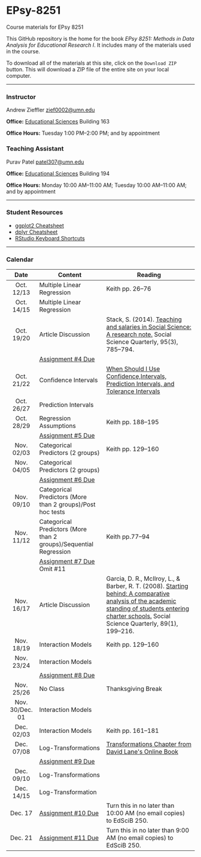 EPsy-8251
=========

Course materials for EPsy 8251

This GitHub repository is the home for the book _EPsy 8251: Methods in Data Analysis for Educational Research I_. It includes many of the materials used in the course.

To download all of the materials at this site, click on the `Download ZIP` button. This will download a ZIP file of the entire site on your local computer. 


---


### Instructor

Andrew Zieffler [zief0002@umn.edu](mailto://zief0002@umn.edu)

**Office:** [Educational Sciences](https://www.google.com/maps/place/Education+Sciences+Building/@44.9784043,-93.2394586,15z/data=!4m2!3m1!1s0x0:0x45656dac481b9150) Building 163**Office Hours:** Tuesday 1:00 PM–2:00 PM; and by appointment
### Teaching Assistant

Purav Patel [patel307@umn.edu](mailto://patel307@umn.edu)

**Office:** [Educational Sciences](https://www.google.com/maps/place/Education+Sciences+Building/@44.9784043,-93.2394586,15z/data=!4m2!3m1!1s0x0:0x45656dac481b9150) Building 194**Office Hours:** Monday 10:00 AM–11:00 AM; Tuesday 10:00 AM–11:00 AM; and by appointment
---

### Student Resources

- [ggplot2 Cheatsheet](https://www.rstudio.com/wp-content/uploads/2015/08/ggplot2-cheatsheet.pdf)
- [dplyr Cheatsheet](https://www.rstudio.com/wp-content/uploads/2015/02/data-wrangling-cheatsheet.pdf)
- [RStudio Keyboard Shortcuts](https://support.rstudio.com/hc/en-us/articles/200711853-Keyboard-Shortcuts)---
### Calendar
|    Date    | Content                         | Reading                                                                                                               |
|:----------:|---------------------------------|-----------------------------------------------------------------------------------------------------------------------|
| Oct. 12/13 |    Multiple Linear Regression   | Keith pp. 26&ndash;76                                                                                                       |
| Oct. 14/15 | Multiple Linear Regression      |                                                                                                                       |
| Oct. 19/20 | Article Discussion              | Stack, S. (2014). [Teaching and salaries in Social Science: A research note.](http://onlinelibrary.wiley.com.ezp3.lib.umn.edu/doi/10.1111/ssqu.12087/epdf) Social Science Quarterly, 95(3), 785–794. |
|            | [Assignment #4 Due](https://github.com/zief0002/EPsy-8251/blob/master/assigments/Assignment-04-introduction-to-multiple-regression.pdf)               |                                                                                                                       |
| Oct. 21/22 | Confidence Intervals       | [When Should I Use Confidence,Intervals, Prediction Intervals, and Tolerance Intervals](http://blog.minitab.com/blog/adventures-in-statistics/when-should-i-use-confidence-intervals-prediction-intervals-and-tolerance-intervals)                                 |
| Oct. 26/27 | Prediction Intervals       |                                                                                                                       |
| Oct. 28/29 | Regression Assumptions     | Keith pp. 188&ndash;195                                                                                                     |
|            | [Assignment #5 Due](https://github.com/zief0002/EPsy-8251/blob/master/assigments/Assignment-05-Confidence-and-Prediction-Intervals.pdf)          |                                                                                                                       
| Nov. 02/03 | Categorical Predictors (2 groups)           | Keith pp. 129&ndash;160                                                                                                                                                                                    |
| Nov. 04/05 | Categorical Predictors (2 groups)           |                                                                                                                                                                                                      |
|            | [Assignment #6 Due](https://github.com/zief0002/EPsy-8251/blob/master/assigments/Assignment-06-Regression-Assumptions.pdf)                            |                                                                                                                                                                                                      |
| Nov. 09/10 | Categorical Predictors (More than 2 groups)/Post hoc tests  |                                                                                                                                                                                                      |
| Nov. 11/12 | Categorical Predictors (More than 2 groups)/Sequential Regression                             |                                                                                                                                                                                                      Keith pp.77&ndash;94
|            | [Assignment #7 Due](https://github.com/zief0002/EPsy-8251/blob/master/assigments/Assignment-07-ANCOVA.pdf) <br />Omit #11                          |                                                                                                                                                                                                      |
| Nov. 16/17 | Article Discussion                          | Garcia, D. R., McIlroy, L., &amp; Barber, R. T. (2008). [Starting behind: A comparative analysis of the academic standing of students entering charter schools.](http://login.ezproxy.lib.umn.edu/login?url=http://search.ebscohost.com/login.aspx?direct=true&AuthType=ip,uid&db=a2h&AN=28520849&site=ehost-live) Social Science Quarterly, 89(1), 199&ndash;216. |
| Nov. 18/19 | Interaction Models                          | Keith pp. 129&ndash;160                                                                                                                                                                                                                                                                                                                                                                                        |
| Nov. 23/24 | Interaction Models                          |   
|            | [Assignment #8 Due](https://github.com/zief0002/EPsy-8251/blob/master/assigments/Assignment-08-ANCOVA-II.pdf)                           |                                                                                                                                                                                                    |
| Nov. 25/26 | No Class               | Thanksgiving Break                                                                                                                                                                                                     |
| Nov. 30/Dec. 01 | Interaction Models                          |                                                                                                                                                                                                      |
| Dec. 02/03      | Interaction Models                          | Keith pp. 161&ndash;181                                                                                                                                                                                                     |
| Dec. 07/08      | Log-Transformations                         | [Transformations Chapter from David Lane's Online Book](http://onlinestatbook.com/2/transformations/log.html)                                                                                                                                                                                                     |
|                 | [Assignment #9 Due](https://github.com/zief0002/EPsy-8251/blob/master/assigments/Assignment-09-Interactions.pdf)                           |                                                                                                                                                                                                      |
| Dec. 09/10      | Log-Transformations                         |                                                                                                                                                                                                      |
| Dec. 14/15      | Log-Transformation                          |                                                                                                                                                                                                      |
| Dec. 17         | [Assignment #10 Due](https://github.com/zief0002/EPsy-8251/blob/master/assigments/Assignment-10-Transformations.pdf)                          | Turn this in no later than 10:00 AM (no email copies) to EdSciB 250.                                                                                                                                 |
| Dec. 21         | [Assignment #11 Due](https://github.com/zief0002/EPsy-8251/blob/master/assigments/Assignment-11-Kitchen-Sink.pdf)                          | Turn this in no later than 9:00 AM (no email copies) to EdSciB 250.                                                                                                                                  |




